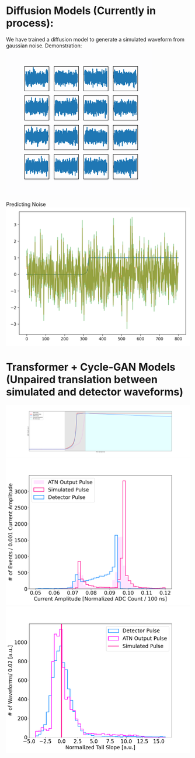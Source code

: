 # Diffusion Models (Currently in process):
We have trained a diffusion model to generate a simulated waveform from gaussian noise.
Demonstration:
![Alt text](16_generating_from_noise.gif)

Predicting Noise
![Alt text](16_denoised_train_data.png)

# Transformer + Cycle-GAN Models (Unpaired translation between simulated and detector waveforms)
![Alt text](Eugi/Eugi_ATN.png)
![Alt text](Eugi/Eugi_current_amp.png)
![Alt text](Eugi/Eugi_tailslope.png)
